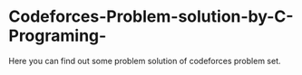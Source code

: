 # Codeforces-Problem-solution-by-C-Programing-
Here you can find out some problem solution of codeforces problem set.
